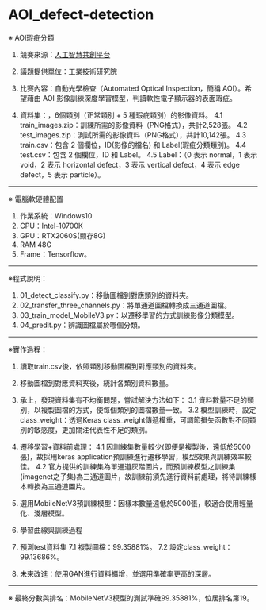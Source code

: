 # AOI_defect-detection

※ AOI瑕疵分類
1. 競賽來源：[人工智慧共創平台](https://aidea-web.tw/topic/285ef3be-44eb-43dd-85cc-f0388bf85ea4)

2. 議題提供單位：工業技術研究院

3. 比賽內容：自動光學檢查（Automated Optical Inspection，簡稱 AOI）。希望藉由 AOI 影像訓練深度學習模型，判讀軟性電子顯示器的表面瑕疵。

4. 資料集：，6個類別（正常類別 + 5 種瑕疵類別）的影像資料。
  4.1 train_images.zip：訓練所需的影像資料（PNG格式），共計2,528張。
  4.2 test_images.zip：測試所需的影像資料（PNG格式），共計10,142張。
  4.3 train.csv：包含 2 個欄位，ID(影像的檔名) 和 Label(瑕疵分類類別)。
  4.4 test.csv：包含 2 個欄位，ID 和 Label。
  4.5 Label：（0 表示 normal，1 表示 void，2 表示 horizontal defect，3 表示 vertical defect，4 表示 edge defect，5 表示 particle）。

---
※ 電腦軟硬體配置
1. 作業系統：Windows10
2. CPU：Intel-10700K
3. GPU：RTX2060S(顯存8G)
4. RAM 48G
5. Frame：Tensorflow。

---
※程式說明：
1. 01_detect_classify.py：移動圖檔到對應類別的資料夾。
2. 02_transfer_three_channels.py：將單通道圖檔轉換成三通道圖檔。
3. 03_train_model_MobileV3.py：以遷移學習的方式訓練影像分類模型。
4. 04_predit.py：辨識圖檔屬於哪個分類。

---
※實作過程：
1. 讀取train.csv後，依照類別移動圖檔到對應類別的資料夾。

2. 移動圖檔到對應資料夾後，統計各類別資料數量。

3. 承上，發現資料集有不均衡問題，嘗試解決方法如下：
  3.1 資料數量不足的類別，以複製圖檔的方式，使每個類別的圖檔數量一致。
  3.2 模型訓練時，設定class_weight：透過Keras class_weight傳遞權重，可調節損失函數對不同類別的敏感度，更加關注代表性不足的類別。

4. 遷移學習+資料前處理：
  4.1 因訓練集數量較少(即便是複製後，遠低於5000張)，故採用keras application預訓練進行遷移學習，模型效果與訓練效率較佳。
  4.2 官方提供的訓練集為單通道灰階圖片，而預訓練模型之訓練集(imagenet之子集)為三通道圖片，故訓練前須先進行資料前處理，將待訓練樣本轉換為三通道圖片。

5. 選用MobileNetV3預訓練模型：因樣本數量遠低於5000張，較適合使用輕量化、淺層模型。

6. 學習曲線與訓練過程

7. 預測test資料集
  7.1 複製圖檔：99.35881%。
  7.2 設定class_weight：99.13686%。

8. 未來改進：使用GAN進行資料擴增，並選用準確率更高的深層。

---
※ 最終分數與排名：MobileNetV3模型的測試準確99.35881%，位居排名第19。
